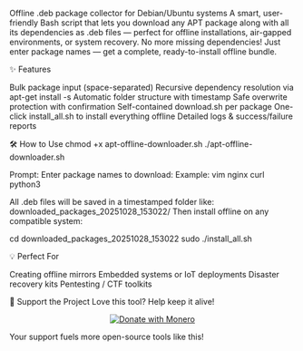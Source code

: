 Offline .deb package collector for Debian/Ubuntu systems
A smart, user-friendly Bash script that lets you download any APT package along with all its dependencies as .deb files — perfect for offline installations, air-gapped environments, or system recovery.
No more missing dependencies!
Just enter package names — get a complete, ready-to-install offline bundle.

✨ Features

Bulk package input (space-separated)
Recursive dependency resolution via apt-get install -s
Automatic folder structure with timestamp
Safe overwrite protection with confirmation
Self-contained download.sh per package
One-click install_all.sh to install everything offline
Detailed logs & success/failure reports


🛠️ How to Use
chmod +x apt-offline-downloader.sh
./apt-offline-downloader.sh

Prompt: Enter package names to download: 
Example: vim nginx curl python3


All .deb files will be saved in a timestamped folder like:
downloaded_packages_20251028_153022/
Then install offline on any compatible system:

cd downloaded_packages_20251028_153022
sudo ./install_all.sh


💡 Perfect For

Creating offline mirrors
Embedded systems or IoT deployments
Disaster recovery kits
Pentesting / CTF toolkits


🤝 Support the Project
Love this tool? Help keep it alive!
<p align="center">
  <a href="monero:ВАШ_АДРЕС_ТУТ?tx_description=Support%20apt-offline-downloader">
    <img src="https://img.shields.io/badge/Donate-Monero-orange?logo=monero&logoColor=white&style=for-the-badge" alt="Donate with Monero" />
  </a>
</p>
Your support fuels more open-source tools like this!
